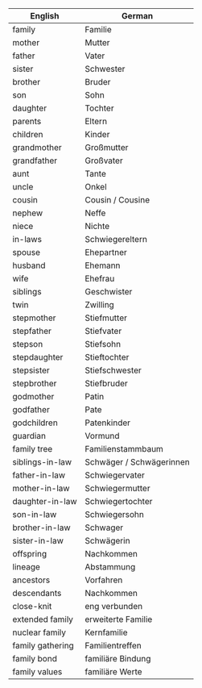 
| English          | German                   |
| ---------------- | ------------------------ |
| family           | Familie                  |
| mother           | Mutter                   |
| father           | Vater                    |
| sister           | Schwester                |
| brother          | Bruder                   |
| son              | Sohn                     |
| daughter         | Tochter                  |
| parents          | Eltern                   |
| children         | Kinder                   |
| grandmother      | Großmutter               |
| grandfather      | Großvater                |
| aunt             | Tante                    |
| uncle            | Onkel                    |
| cousin           | Cousin / Cousine         |
| nephew           | Neffe                    |
| niece            | Nichte                   |
| in-laws          | Schwiegereltern          |
| spouse           | Ehepartner               |
| husband          | Ehemann                  |
| wife             | Ehefrau                  |
| siblings         | Geschwister              |
| twin             | Zwilling                 |
| stepmother       | Stiefmutter              |
| stepfather       | Stiefvater               |
| stepson          | Stiefsohn                |
| stepdaughter     | Stieftochter             |
| stepsister       | Stiefschwester           |
| stepbrother      | Stiefbruder              |
| godmother        | Patin                    |
| godfather        | Pate                     |
| godchildren      | Patenkinder              |
| guardian         | Vormund                  |
| family tree      | Familienstammbaum        |
| siblings-in-law  | Schwäger / Schwägerinnen |
| father-in-law    | Schwiegervater           |
| mother-in-law    | Schwiegermutter          |
| daughter-in-law  | Schwiegertochter         |
| son-in-law       | Schwiegersohn            |
| brother-in-law   | Schwager                 |
| sister-in-law    | Schwägerin               |
| offspring        | Nachkommen               |
| lineage          | Abstammung               |
| ancestors        | Vorfahren                |
| descendants      | Nachkommen               |
| close-knit       | eng verbunden            |
| extended family  | erweiterte Familie       |
| nuclear family   | Kernfamilie              |
| family gathering | Familientreffen          |
| family bond      | familiäre Bindung        |
| family values    | familiäre Werte          |
